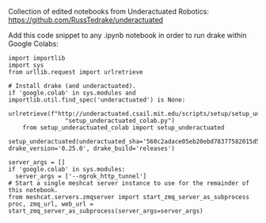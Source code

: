 Collection of edited notebooks from Underactuated Robotics: https://github.com/RussTedrake/underactuated

Add this code snippet to any .ipynb notebook in order to run drake within Google Colabs:

```
import importlib
import sys
from urllib.request import urlretrieve

# Install drake (and underactuated).
if 'google.colab' in sys.modules and importlib.util.find_spec('underactuated') is None:
    urlretrieve(f"http://underactuated.csail.mit.edu/scripts/setup/setup_underactuated_colab.py",
                "setup_underactuated_colab.py")
    from setup_underactuated_colab import setup_underactuated
    setup_underactuated(underactuated_sha='560c2adace05eb20ebd78377582015d5b2d3859a', drake_version='0.25.0', drake_build='releases')

server_args = []
if 'google.colab' in sys.modules:
  server_args = ['--ngrok_http_tunnel']
# Start a single meshcat server instance to use for the remainder of this notebook.
from meshcat.servers.zmqserver import start_zmq_server_as_subprocess
proc, zmq_url, web_url = start_zmq_server_as_subprocess(server_args=server_args)
```
